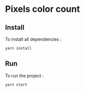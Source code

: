 # Pixels color count

## Install
To install all dependencies :
``` sh
yarn install
```

## Run
To run the project :
```
yarn start
```
